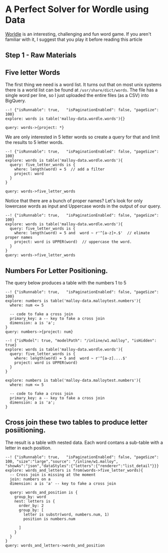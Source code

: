 # A Perfect Solver for Wordle using Data

[Worldle](https://www.powerlanguage.co.uk/wordle/) is an interesting, challenging and fun word game.  If you aren't familiar with it, I suggest that you play it before reading this article

## Step 1 - Raw Materials

## Five letter Words
The first thing we need is a word list.  It turns out that on most unix systems there is a world list can be
found at `/usr/share/dict/words`.  The file has a single word per line, so I just uploaded the entire files (as a CSV)
into BigQuery.

```malloy
--! {"isRunnable": true,   "isPaginationEnabled": false, "pageSize": 100}
explore: words is table('malloy-data.wordle.words'){}

query: words->{project: *}
```

We are only interested in 5 letter words so create a query for that and
limit the results to 5 letter words.


```malloy
--! {"isRunnable": true,   "isPaginationEnabled": false, "pageSize": 100}
explore: words is table('malloy-data.wordle.words'){
  query: five_letter_words is {
    where: length(word) = 5  // add a filter
    project: word
  }
}

query: words->five_letter_words
```

Notice that there are a bunch of proper names?  Let's look for only lowercase words as input
and Uppercase words in the output of our query.

```malloy
--! {"isRunnable": true,   "isPaginationEnabled": false, "pageSize": 100}
explore: words is table('malloy-data.wordle.words'){
  query: five_letter_words is {
    where: length(word) = 5 and  word ~ r'^[a-z]+.$'  // elimate proper names
    project: word is UPPER(word)  // uppercase the word.
  }
}
query: words->five_letter_words
```

##  Numbers For Letter Positioning.

The query below produces a table with the numbers 1 to 5

```malloy
--! {"isRunnable": true,   "isPaginationEnabled": false, "pageSize": 100}
explore: numbers is table('malloy-data.malloytest.numbers'){
  where: num <= 5

  -- code to fake a cross join
  primary_key: a -- key to fake a cross join
  dimension: a is 'a';
}
query: numbers->{project: num}
```


```malloy
--! {"isModel": true, "modelPath": "/inline/w1.malloy", "isHidden": true}
explore: words is table('malloy-data.wordle.words'){
  query: five_letter_words is {
    where: length(word) = 5 and  word ~ r'^[a-z]....$'
    project: word is UPPER(word)
  }
}

explore: numbers is table('malloy-data.malloytest.numbers'){
  where: num <= 5

  -- code to fake a cross join
  primary_key: a -- key to fake a cross join
  dimension: a is 'a';
}
```

## Cross join these two tables to produce letter posiitioning.
The result is a table with nested data.  Each word contans a sub-table with a letter in each position.

```malloy
--! {"isRunnable": true,   "isPaginationEnabled": false, "pageSize": 100, "size":"large","source": "/inline/w1.malloy", "showAs":"json","dataStyles":{"letters":{"renderer":"list_detail"}}}
explore: words_and_letters is from(words->five_letter_words){
  -- Cross join is missing at the moment
  join: numbers on a
  dimension: a is 'a' -- key to fake a cross join

  query: words_and_position is {
    group_by: word
    nest: letters is {
      order_by: 2
      group_by: [
        letter is substr(word, numbers.num, 1)
        position is numbers.num

      ]
    }
  }
}
query: words_and_letters->words_and_position
```